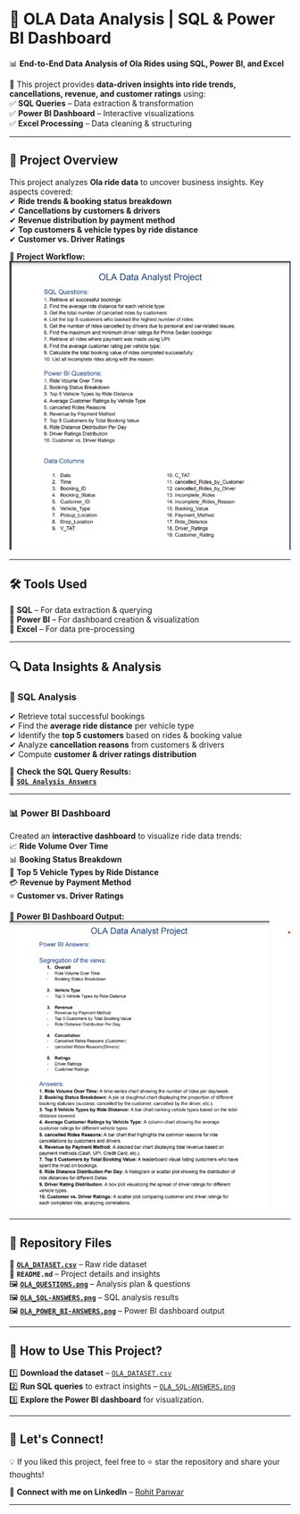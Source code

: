 # 🚖 OLA Data Analysis | SQL & Power BI Dashboard  

📊 **End-to-End Data Analysis of Ola Rides using SQL, Power BI, and Excel**  

🚀 This project provides **data-driven insights into ride trends, cancellations, revenue, and customer ratings** using:  
✅ **SQL Queries** – Data extraction & transformation  
✅ **Power BI Dashboard** – Interactive visualizations  
✅ **Excel Processing** – Data cleaning & structuring  

---

## 📌 Project Overview  
This project analyzes **Ola ride data** to uncover business insights. Key aspects covered:  
✔ **Ride trends & booking status breakdown**  
✔ **Cancellations by customers & drivers**  
✔ **Revenue distribution by payment method**  
✔ **Top customers & vehicle types by ride distance**  
✔ **Customer vs. Driver Ratings**  

📌 **Project Workflow:**  
![Project Overview](OLA_QUESTIONS.png)  

---

## 🛠️ Tools Used  
🔹 **SQL** – For data extraction & querying  
🔹 **Power BI** – For dashboard creation & visualization  
🔹 **Excel** – For data pre-processing  

---

## 🔍 Data Insights & Analysis  

### 📌 SQL Analysis  
✔ Retrieve total successful bookings  
✔ Find the **average ride distance** per vehicle type  
✔ Identify the **top 5 customers** based on rides & booking value  
✔ Analyze **cancellation reasons** from customers & drivers  
✔ Compute **customer & driver ratings distribution**  

📌 **Check the SQL Query Results:**  
📄 **[`SQL Analysis Answers`](./OLA_SQL-ANSWERS.png)**  

---

### 📊 Power BI Dashboard  
Created an **interactive dashboard** to visualize ride data trends:  
📈 **Ride Volume Over Time**  
📊 **Booking Status Breakdown**  
🚗 **Top 5 Vehicle Types by Ride Distance**  
💳 **Revenue by Payment Method**  
⭐ **Customer vs. Driver Ratings**  

📌 **Power BI Dashboard Output:**  
![Power BI Dashboard](OLA_POWER_BI-ANSWERS.png)  

---

## 📂 Repository Files  
📄 **[`OLA_DATASET.csv`](./OLA_DATASET.csv)** – Raw ride dataset  
📝 **`README.md`** – Project details and insights  
🖼 **[`OLA_QUESTIONS.png`](./OLA_QUESTIONS.png)** – Analysis plan & questions  
🖼 **[`OLA_SQL-ANSWERS.png`](./OLA_SQL-ANSWERS.png)** – SQL analysis results  
🖼 **[`OLA_POWER_BI-ANSWERS.png`](./OLA_POWER_BI-ANSWERS.png)** – Power BI dashboard output  

---

## 🚀 How to Use This Project?  
1️⃣ **Download the dataset** – [`OLA_DATASET.csv`](./OLA_DATASET.csv)  
2️⃣ **Run SQL queries** to extract insights – [`OLA_SQL-ANSWERS.png`](./OLA_SQL-ANSWERS.png)  
3️⃣ **Explore the Power BI dashboard** for visualization.  

---

## 📢 Let's Connect!  
💡 If you liked this project, feel free to ⭐ star the repository and share your thoughts!  

🔗 **Connect with me on LinkedIn** – [Rohit Panwar](https://www.linkedin.com/in/rohit-panwar22/)  

---

